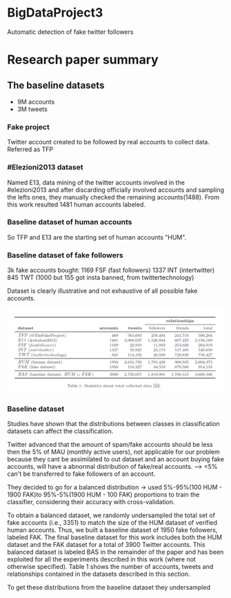 # BigDataProject3
Automatic detection of fake twitter followers

# Research paper summary

## The baseline datasets
- 9M accounts
- 3M tweets

### Fake project
Twitter account created to be followed by real accounts to collect data.
Referred as TFP

### #Elezioni2013 dataset
Named E13, data mining of the twitter accounts involved in the #elezioni2013 and after discarding officially involved accounts and sampling the lefts ones, they manually checked the remaining accounts(1488).
From this work resulted 1481 human accounts labeled.

### Baseline dataset of human accounts
So TFP and E13 are the starting set of human accounts "HUM".

### Baseline dataset of fake followers
3k fake accounts bought:
    1169 FSF (fast followers)
    1337 INT (intertwitter)
    845 TWT (1000 but 155 got insta banned, from twittertechnology)

Dataset is clearly illustrative and not exhaustive of all possible fake accounts.

![alt text](./collected_data_stats.png)

### Baseline dataset
Studies have shown that the distributions between classes in classification datasets can affect the classification.

Twitter advanced that the amount of spam/fake accounts should be less then the 5% of MAU (monthly active users), not applicable for our problem because they cant be assimilated to out dataset and an account buying fake accounts, will have a abnormal distribution of fake/real accounts. 
--> <5% can't be transferred to fake followers of an account.

They decided to go for a balanced distribution -> used 5%-95%(100 HUM - 1900 FAK)to 95%-5%(1900 HUM - 100 FAK) proportions to train the classifier, considering their accuracy with cross-validation.


To obtain a balanced dataset, we randomly undersampled the total set of fake accounts (i.e., 3351) to match the size of the HUM dataset of verified human accounts. Thus, we built a baseline dataset of 1950 fake followers, labeled FAK. The final baseline dataset for this work includes both the HUM dataset and the FAK dataset for a total of 3900 Twitter accounts. This balanced dataset is labeled BAS in the remainder of the paper and has been exploited for all the experiments described in this work (where not otherwise specified). Table 1 shows the number of accounts, tweets and relationships contained in the datasets described in this section.

To get these distributions from the baseline dataset they undersampled 